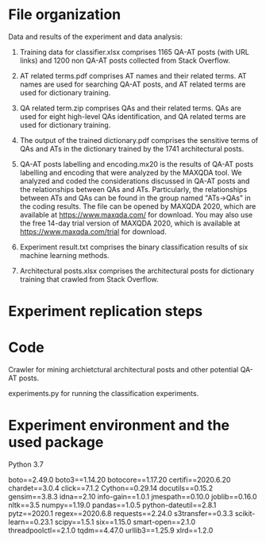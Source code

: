 # File organization

Data and results of the experiment and data analysis:

1. Training data for classifier.xlsx comprises 1165 QA-AT posts (with URL links) and 1200 non QA-AT posts collected from Stack Overflow.


2. AT related terms.pdf 
comprises AT names and their related terms. AT names are used for searching QA-AT posts, 
and AT related terms are used for dictionary training.  


3. QA related term.zip
comprises QAs and their related terms. QAs are used for eight high-level QAs identification, 
and QA related terms are used for dictionary training. 


4. The output of the trained dictionary.pdf 
comprises the sensitive terms of QAs and ATs in the dictionary trained by the 1741 architectural posts.  

5. QA-AT posts labelling and encoding.mx20 is the results of QA-AT posts labelling and encoding that were analyzed by the MAXQDA tool. We analyzed and coded the considerations discussed in QA-AT posts and the relationships between QAs and ATs. Particularly, the relationships between ATs and QAs can be found in the group named "ATs->QAs" in the coding results. The file can be opened by MAXQDA 2020, which are available at https://www.maxqda.com/ for download. You may also use the free 14-day trial version of MAXQDA 2020, which is available at https://www.maxqda.com/trial for download.

6. Experiment result.txt
comprises the binary classification results of six machine learning methods.

7. Architectural posts.xlsx
comprises the architectural posts for dictionary training that crawled from Stack Overflow.

# Experiment replication steps



# Code
Crawler for mining archietctural architectural posts and other potential QA-AT posts.

experiments.py
for running the classification experiments.

# Experiment environment and the used package 
Python 3.7

boto==2.49.0
boto3==1.14.20
botocore==1.17.20
certifi==2020.6.20
chardet==3.0.4
click==7.1.2
Cython==0.29.14
docutils==0.15.2
gensim==3.8.3
idna==2.10
info-gain==1.0.1
jmespath==0.10.0
joblib==0.16.0
nltk==3.5
numpy==1.19.0
pandas==1.0.5
python-dateutil==2.8.1
pytz==2020.1
regex==2020.6.8
requests==2.24.0
s3transfer==0.3.3
scikit-learn==0.23.1
scipy==1.5.1
six==1.15.0
smart-open==2.1.0
threadpoolctl==2.1.0
tqdm==4.47.0
urllib3==1.25.9
xlrd==1.2.0


